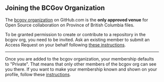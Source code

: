 ## Joining the BCGov Organization

The [bcgov organization](https://github.com/bcgov) on GitHub.com is the **only approved venue** for Open Source collaboration on Province of British Columbia files.

To be granted permission to create or contribute to a repository in the bcgov org, you need to be invited. Ask an existing member to submit an Access Request on your behalf following [these instructions](https://developer.gov.bc.ca/Getting-Started-on-the-DevOps-Platform/How-to-request-new-GitHub-user-access-or-repository-creation?intention=LOGIN#error=login_required). 

---

Once you are added to the bcgov organization, your membership defaults to "Private". That means that only other members of the bcgov org can see you there. If you want to make your membership known and shown on your profile, follow these <a rel="puborg" href="https://help.github.com/articles/publicizing-or-concealing-organization-membership/"> instructions</a>.
